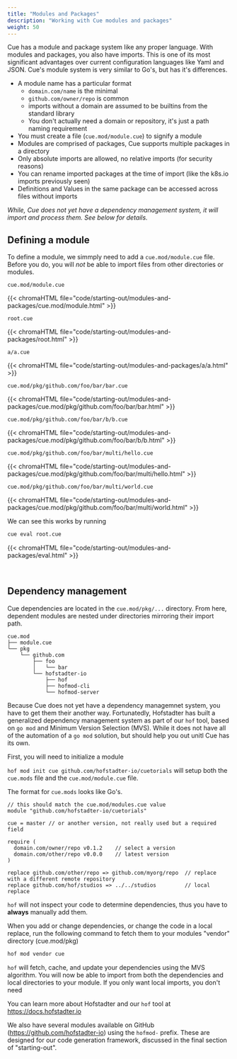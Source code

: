 ```yaml
---
title: "Modules and Packages"
description: "Working with Cue modules and packages"
weight: 50
---
```


Cue has a module and package system like any proper language.
With modules and packages, you also have imports.
This is one of its most significant advantages over current configuration
languages like Yaml and JSON.
Cue's module system is very similar to Go's, but has it's differences.

- A module name has a particular format
    - `domain.com/name` is the minimal
    - `github.com/owner/repo` is common
    - imports without a domain are assumed to be builtins from the standard library
    - You don't actually need a domain or repository, it's just a path naming requirement
- You must create a file (`cue.mod/module.cue`) to signify a module
- Modules are comprised of packages, Cue supports multiple packages in a directory
- Only absolute imports are allowed, no relative imports (for security reasons)
- You can rename imported packages at the time of import (like the k8s.io imports previously seen)
- Definitions and Values in the same package can be accessed across files without imports

_While, Cue does not yet have a dependency management system, it will import and process them. See below for details._

## Defining a module

To define a module, we simmply need to add a `cue.mod/module.cue` file.
Before you do, you will _not_ be able to import files from other directories or modules.

`cue.mod/module.cue`

{{< chromaHTML file="code/starting-out/modules-and-packages/cue.mod/module.html" >}}

`root.cue`

{{< chromaHTML file="code/starting-out/modules-and-packages/root.html" >}}

`a/a.cue`

{{< chromaHTML file="code/starting-out/modules-and-packages/a/a.html" >}}

`cue.mod/pkg/github.com/foo/bar/bar.cue`

{{< chromaHTML file="code/starting-out/modules-and-packages/cue.mod/pkg/github.com/foo/bar/bar.html" >}}

`cue.mod/pkg/github.com/foo/bar/b/b.cue`

{{< chromaHTML file="code/starting-out/modules-and-packages/cue.mod/pkg/github.com/foo/bar/b/b.html" >}}

`cue.mod/pkg/github.com/foo/bar/multi/hello.cue`

{{< chromaHTML file="code/starting-out/modules-and-packages/cue.mod/pkg/github.com/foo/bar/multi/hello.html" >}}

`cue.mod/pkg/github.com/foo/bar/multi/world.cue`

{{< chromaHTML file="code/starting-out/modules-and-packages/cue.mod/pkg/github.com/foo/bar/multi/world.html" >}}

We can see this works by running

```sh
cue eval root.cue
```

{{< chromaHTML file="code/starting-out/modules-and-packages/eval.html" >}}


<br>

## Dependency management

Cue dependencies are located in the `cue.mod/pkg/...` directory.
From here, dependent modules are nested under directories mirroring their import path.

```text
cue.mod
├── module.cue
└── pkg
    └── github.com
        ├── foo
        │   └── bar
        └── hofstadter-io
            ├── hof
            ├── hofmod-cli
            └── hofmod-server
```

Because Cue does not yet have a dependency managemnet system, you have to get them their another way.
Fortunatedly, Hofstadter has built a generalized dependency management system as part of our `hof` tool,
based on `go mod` and Minimum Version Selection (MVS).
While it does not have all of the automation of a `go mod` solution, but should help you out unitl Cue has its own.

First, you will need to initialize a module

`hof mod init cue github.com/hofstadter-io/cuetorials` will setup both the `cue.mods` file and the `cue.mod/module.cue` file.

The format for `cue.mods` looks like Go's.

```text
// this should match the cue.mod/modules.cue value
module "github.com/hofstadter-io/cuetorials"

cue = master // or another version, not really used but a required field

require (
  domain.com/owner/repo v0.1.2    // select a version
  domain.com/other/repo v0.0.0    // latest version
)

replace github.com/other/repo => github.com/myorg/repo  // replace with a different remote repository
replace github.com/hof/studios => ../../studios         // local replace
```

`hof` will not inspect your code to determine dependencies, thus you have to __always__ manually add them.

When you add or change dependencies, or change the code in a local replace, run the following command
to fetch them to your modules "vendor" directory (cue.mod/pkg)

```sh
hof mod vendor cue
```

`hof` will fetch, cache, and update your dependencies using the MVS algorithm.
You will now be able to import from both the dependencies and local directories to your module.
If you only want local imports, you don't need

You can learn more about Hofstadter and our `hof` tool at https://docs.hofstadter.io

We also have several modules available on GitHub (https://github.com/hofstadter-io)
using the `hofmod-` prefix. These are designed for our code generation framework,
discussed in the final section of "starting-out".

